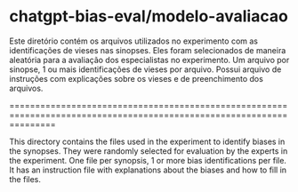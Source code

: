 # chatgpt-bias-eval/modelo-avaliacao

Este diretório contém os arquivos utilizados no experimento com as identificações de vieses nas sinopses. 
Eles foram selecionados de maneira aleatória para a avaliação dos especialistas no experimento.
Um arquivo por sinopse, 1 ou mais identificações de vieses por arquivo. 
Possui arquivo de instruções com explicações sobre os vieses e de preenchimento dos arquivos. 


=====================================================================================================================


This directory contains the files used in the experiment to identify biases in the synopses. 
They were randomly selected for evaluation by the experts in the experiment. 
One file per synopsis, 1 or more bias identifications per file. 
It has an instruction file with explanations about the biases and how to fill in the files.
